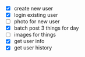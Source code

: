 - [x] create new user
- [x] login existing user
- [ ] photo for new user
- [x] batch post 3 things for day
- [ ] images for things
- [x] get user info
- [x] get user history
